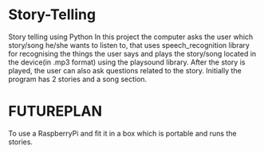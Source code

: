 # Story-Telling
Story telling using Python
In this project the computer asks the user which story/song he/she wants to listen to, that uses speech_recognition library for recognising the things the user says and plays the story/song located in the device(in .mp3 format) using the playsound library.
After the story is played, the user can also ask questions related to the story. Initially the program has 2 stories and a song section.

# FUTUREPLAN
To use a RaspberryPi and fit it in a box which is portable and runs the stories.

